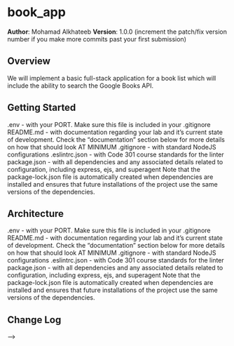 # book_app

**Author**: Mohamad Alkhateeb
**Version**: 1.0.0 (increment the patch/fix version number if you make more commits past your first submission)

## Overview
<!-- Provide a high level overview of what this application is and why you are building it, beyond the fact that it's an assignment for a Code 301 class. (i.e. What's your problem domain?) -->
We will implement a basic full-stack application for a book list which will include the ability to search the Google Books API.

## Getting Started
<!-- What are the steps that a user must take in order to build this app on their own machine and get it running? -->
.env - with your PORT. Make sure this file is included in your .gitignore
README.md - with documentation regarding your lab and it’s current state of development. Check the “documentation” section below for more details on how that should look AT MINIMUM
.gitignore - with standard NodeJS configurations
.eslintrc.json - with Code 301 course standards for the linter
package.json - with all dependencies and any associated details related to configuration, including express, ejs, and superagent
Note that the package-lock.json file is automatically created when dependencies are installed and ensures that future installations of the project use the same versions of the dependencies.

## Architecture
<!-- Provide a detailed description of the application design. What technologies (languages, libraries, etc) you're using, and any other relevant design information. -->
.env - with your PORT. Make sure this file is included in your .gitignore
README.md - with documentation regarding your lab and it’s current state of development. Check the “documentation” section below for more details on how that should look AT MINIMUM
.gitignore - with standard NodeJS configurations
.eslintrc.json - with Code 301 course standards for the linter
package.json - with all dependencies and any associated details related to configuration, including express, ejs, and superagent
Note that the package-lock.json file is automatically created when dependencies are installed and ensures that future installations of the project use the same versions of the dependencies.

## Change Log
<!-- Use this area to document the iterative changes made to your application as each feature is successfully implemented. Use time stamps. Here's an examples:

01-01-2001 4:59pm - Application now has a fully-functional express server, with GET and POST routes for the book resource.

## Credits and Collaborations
<!-- Give credit (and a link) to other people or resources that helped you build this application. -->
-->
